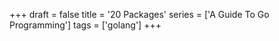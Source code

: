 +++
draft = false
title = '20 Packages'
series = ['A Guide To Go Programming']
tags = ['golang']
+++

